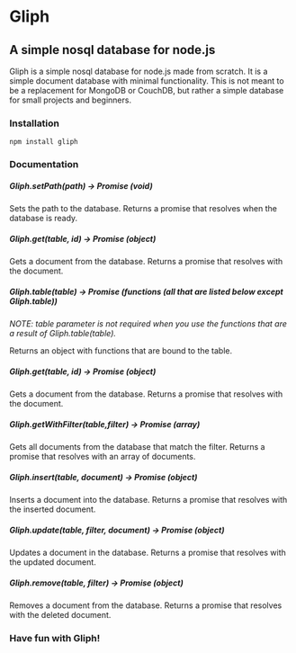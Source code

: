 # Gliph
## A simple nosql database for node.js

Gliph is a simple nosql database for node.js made from scratch. 
It is a simple document database with minimal functionality. 
This is not meant to be a replacement for MongoDB or CouchDB, but rather a simple database for small projects and beginners.

### Installation

    npm install gliph

### Documentation

##### Gliph.setPath(path) -> Promise (void)

Sets the path to the database. Returns a promise that resolves when the database is ready.

##### Gliph.get(table, id) -> Promise (object)

Gets a document from the database. Returns a promise that resolves with the document.

##### Gliph.table(table) -> Promise  (functions (all that are listed below except Gliph.table))

_NOTE: table parameter is not required when you use the functions that are a result of Gliph.table(table)._

Returns an object with functions that are bound to the table.

##### Gliph.get(table, id) -> Promise (object)

Gets a document from the database. Returns a promise that resolves with the document.

##### Gliph.getWithFilter(table,filter) -> Promise (array)

Gets all documents from the database that match the filter. Returns a promise that resolves with an array of documents.

##### Gliph.insert(table, document) -> Promise (object)

Inserts a document into the database. Returns a promise that resolves with the inserted document.

##### Gliph.update(table, filter, document) -> Promise (object)

Updates a document in the database. Returns a promise that resolves with the updated document.

##### Gliph.remove(table, filter) -> Promise (object)

Removes a document from the database. Returns a promise that resolves with the deleted document.

### Have fun with Gliph!